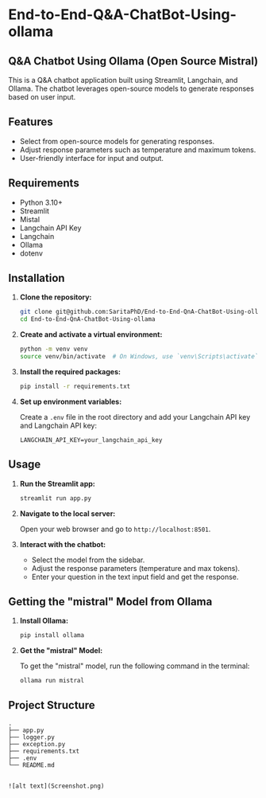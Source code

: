 # End-to-End-Q&A-ChatBot-Using-ollama

## Q&A Chatbot Using Ollama (Open Source Mistral)

This is a Q&A chatbot application built using Streamlit, Langchain, and Ollama. The chatbot leverages open-source models to generate responses based on user input.

## Features

- Select from open-source models for generating responses.
- Adjust response parameters such as temperature and maximum tokens.
- User-friendly interface for input and output.

## Requirements

- Python 3.10+
- Streamlit
- Mistal
- Langchain API Key
- Langchain
- Ollama
- dotenv

## Installation

1. **Clone the repository:**

    ```sh
    git clone git@github.com:SaritaPhD/End-to-End-QnA-ChatBot-Using-ollama.git
    cd End-to-End-QnA-ChatBot-Using-ollama
    ```

2. **Create and activate a virtual environment:**

    ```sh
    python -m venv venv
    source venv/bin/activate  # On Windows, use `venv\Scripts\activate`
    ```

3. **Install the required packages:**

    ```sh
    pip install -r requirements.txt
    ```

4. **Set up environment variables:**

    Create a `.env` file in the root directory and add your Langchain API key and Langchain API key:

    ```env
    LANGCHAIN_API_KEY=your_langchain_api_key
    ```

## Usage

1. **Run the Streamlit app:**

    ```sh
    streamlit run app.py
    ```

2. **Navigate to the local server:**

    Open your web browser and go to `http://localhost:8501`.

3. **Interact with the chatbot:**

    - Select the model from the sidebar.
    - Adjust the response parameters (temperature and max tokens).
    - Enter your question in the text input field and get the response.

## Getting the "mistral" Model from Ollama

1. **Install Ollama:**

    ```sh
    pip install ollama
    ```

2. **Get the "mistral" Model:**

    To get the "mistral" model, run the following command in the terminal:

    ```
    ollama run mistral
    ```

## Project Structure

```plaintext
.
├── app.py
├── logger.py
├── exception.py
├── requirements.txt
├── .env
└── README.md


![alt text](Screenshot.png)
